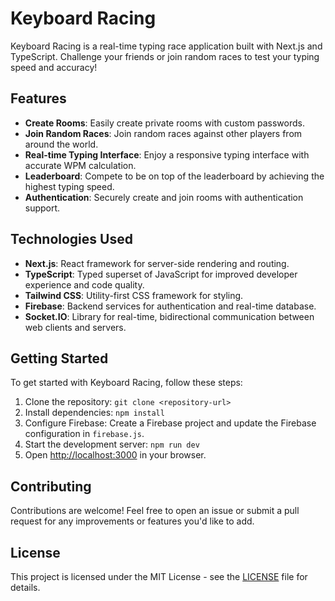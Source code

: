 # Keyboard Racing

Keyboard Racing is a real-time typing race application built with Next.js and TypeScript. Challenge your friends or join random races to test your typing speed and accuracy!

## Features

- **Create Rooms**: Easily create private rooms with custom passwords.
- **Join Random Races**: Join random races against other players from around the world.
- **Real-time Typing Interface**: Enjoy a responsive typing interface with accurate WPM calculation.
- **Leaderboard**: Compete to be on top of the leaderboard by achieving the highest typing speed.
- **Authentication**: Securely create and join rooms with authentication support.

## Technologies Used

- **Next.js**: React framework for server-side rendering and routing.
- **TypeScript**: Typed superset of JavaScript for improved developer experience and code quality.
- **Tailwind CSS**: Utility-first CSS framework for styling.
- **Firebase**: Backend services for authentication and real-time database.
- **Socket.IO**: Library for real-time, bidirectional communication between web clients and servers.

## Getting Started

To get started with Keyboard Racing, follow these steps:

1. Clone the repository: `git clone <repository-url>`
2. Install dependencies: `npm install`
3. Configure Firebase: Create a Firebase project and update the Firebase configuration in `firebase.js`.
4. Start the development server: `npm run dev`
5. Open [http://localhost:3000](http://localhost:3000) in your browser.

## Contributing

Contributions are welcome! Feel free to open an issue or submit a pull request for any improvements or features you'd like to add.

## License

This project is licensed under the MIT License - see the [LICENSE](LICENSE) file for details.
